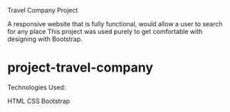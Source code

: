Travel Company Project 

A responsive website that is fully functional, would allow a user to search for any place
This project was used purely to get comfortable with designing with Bootstrap.



# project-travel-company

Technologies Used:

HTML
CSS
Bootstrap
